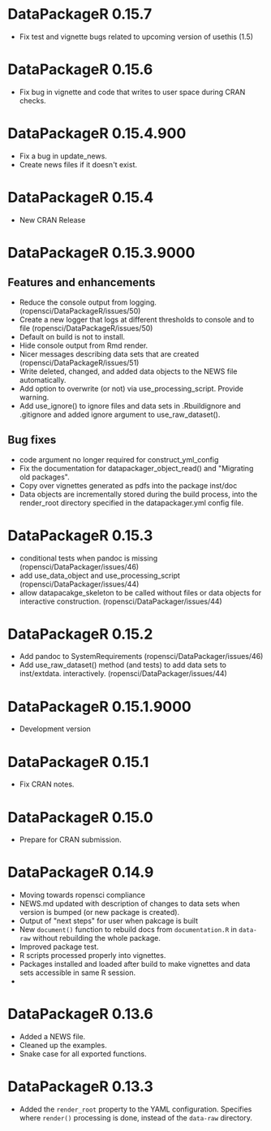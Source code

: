 # DataPackageR 0.15.7
* Fix test and vignette bugs related to upcoming version of usethis (1.5)


# DataPackageR 0.15.6
* Fix bug in vignette and code that writes to user space during CRAN checks.

# DataPackageR 0.15.4.900
* Fix a bug in update_news.
* Create news files if it doesn't exist.


# DataPackageR 0.15.4
* New CRAN Release

# DataPackageR 0.15.3.9000

## Features and enhancements
* Reduce the console output from logging. (ropensci/DataPackageR/issues/50)
* Create a new logger that logs at different thresholds to console and to file (ropensci/DataPackageR/issues/50)
* Default on build is not to install.
* Hide console output from Rmd render.
* Nicer messages describing data sets that are created (ropensci/DataPackageR/issues/51)
* Write deleted, changed, and added data objects to the NEWS file automatically.
* Add option to overwrite (or not) via use_processing_script. Provide warning.
* Add use_ignore() to ignore files and data sets in .Rbuildignore and .gitignore and added ignore argument to use_raw_dataset().

## Bug fixes
* code argument no longer required for construct_yml_config
* Fix the documentation for datapackager_object_read() and "Migrating old packages".
* Copy over vignettes generated as pdfs into the package inst/doc
* Data objects are incrementally stored during the build process, into the render_root directory specified in the datapackager.yml config file.

# DataPackageR 0.15.3
* conditional tests when pandoc is missing (ropensci/DataPackager/issues/46)
* add use_data_object and use_processing_script (ropensci/DataPackager/issues/44)
* allow datapacakge_skeleton to be called without files or data objects for interactive construction. (ropensci/DataPackager/issues/44)

# DataPackageR 0.15.2
* Add  pandoc to SystemRequirements (ropensci/DataPackager/issues/46)
* Add use_raw_dataset() method (and tests) to add data sets to inst/extdata. interactively. (ropensci/DataPackager/issues/44)

# DataPackageR 0.15.1.9000
* Development version

# DataPackageR 0.15.1
- Fix CRAN notes.

# DataPackageR 0.15.0
- Prepare for CRAN submission.


# DataPackageR 0.14.9

- Moving towards ropensci compliance
- NEWS.md updated with description of changes to data sets when version is bumped (or new package is created).
- Output of "next steps" for user when pakcage is built
- New `document()` function to rebuild docs from `documentation.R` in `data-raw` without rebuilding the whole package.
- Improved package test.
- R scripts processed properly into vignettes.
- Packages installed and loaded after build to make vignettes and data sets accessible in same R session.
- 

# DataPackageR 0.13.6

- Added a NEWS file.
- Cleaned up the examples.
- Snake case for all exported functions.

# DataPackageR 0.13.3

- Added the `render_root` property to the YAML configuration. Specifies where `render()` processing is done, instead of the `data-raw` directory.
